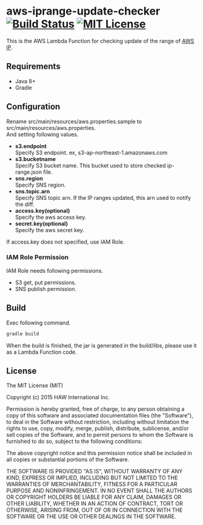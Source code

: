 # aws-iprange-update-checker [![Build Status](https://travis-ci.org/haw-itn/aws-iprange-update-checker.svg?branch=master)](https://travis-ci.org/haw-itn/aws-iprange-update-checker) [![MIT License](http://img.shields.io/badge/license-MIT-blue.svg?style=flat)](LICENSE)
This is the AWS Lambda Function for checking update of the range of [AWS IP](https://ip-ranges.amazonaws.com/ip-ranges.json).

## Requirements

* Java 8+
* Gradle 

## Configuration

Rename src/main/resources/aws.properties.sample to src/main/resources/aws.properties.  
And setting following values.

* **s3.endpoint**  
Specify S3 endpoint. ex, s3-ap-northeast-1.amazonaws.com  
* **s3.bucketname**  
Specify S3 bucket name. This bucket used to store checked ip-range.json file.  
* **sns.region**  
Specify SNS region.  
* **sns.topic.arn**  
Specify SNS topic arn. If the IP ranges updated, this arn used to notify the diff.  
* **access.key(optional)**  
Specify the aws access key.  
* **secret.key(optional)**  
Specify the aws secret key.

If access.key does not specified, use IAM Role.

### IAM Role Permission  

IAM Role needs following permissions.

* S3 get, put permissions.  
* SNS publish permission.

## Build

Exec following command.

  ```groovy
  gradle build
  ``` 

When the build is finished, the jar is generated in the build/libs, please use it as a Lambda Function code.

## License

The MIT License (MIT)

Copyright (c) 2015 HAW International Inc.

Permission is hereby granted, free of charge, to any person obtaining a copy
of this software and associated documentation files (the "Software"), to deal
in the Software without restriction, including without limitation the rights
to use, copy, modify, merge, publish, distribute, sublicense, and/or sell
copies of the Software, and to permit persons to whom the Software is
furnished to do so, subject to the following conditions:

The above copyright notice and this permission notice shall be included in all
copies or substantial portions of the Software.

THE SOFTWARE IS PROVIDED "AS IS", WITHOUT WARRANTY OF ANY KIND, EXPRESS OR
IMPLIED, INCLUDING BUT NOT LIMITED TO THE WARRANTIES OF MERCHANTABILITY,
FITNESS FOR A PARTICULAR PURPOSE AND NONINFRINGEMENT. IN NO EVENT SHALL THE
AUTHORS OR COPYRIGHT HOLDERS BE LIABLE FOR ANY CLAIM, DAMAGES OR OTHER
LIABILITY, WHETHER IN AN ACTION OF CONTRACT, TORT OR OTHERWISE, ARISING FROM,
OUT OF OR IN CONNECTION WITH THE SOFTWARE OR THE USE OR OTHER DEALINGS IN THE
SOFTWARE.



